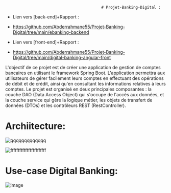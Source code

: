                                               # Projet-Banking-Digital :

- Lien vers [back-end]+Rapport :
-  https://github.com/Abderrahmane55/Projet-Banking-Digital/tree/main/ebanking-backend

- Lien vers [front-end]+Rapport :
-  https://github.com/Abderrahmane55/Projet-Banking-Digital/tree/main/digital-banking-angular-front

L'objectif de ce projet est de créer une application de gestion de comptes bancaires en utilisant le framework Spring Boot. L'application permettra aux utilisateurs de gérer facilement leurs comptes en effectuant des opérations de débit et de crédit, ainsi qu'en consultant les informations relatives à leurs comptes. Le projet est organisé en deux principales composantes : la couche DAO (Data Access Object) qui s'occupe de l'accès aux données, et la couche service qui gère la logique métier, les objets de transfert de données (DTOs) et les contrôleurs REST (RestController).
# Archiitecture:

![qqqqqqqqqqqqq](https://github.com/Abderrahmane55/Projet-Banking-Digital/assets/107000262/02607028-6708-4123-b4cd-c685cb398cc4)


![ffffffffffffffffffffffff](https://github.com/Abderrahmane55/Projet-Banking-Digital/assets/107000262/a8345f7d-9576-49bc-ba93-9b28e8a6e773)

# Use-case Digital Banking:
![image](https://github.com/Abderrahmane55/Projet-Banking-Digital/assets/107000262/6164d2af-7e8d-47e7-bc77-f6d45828674b)



